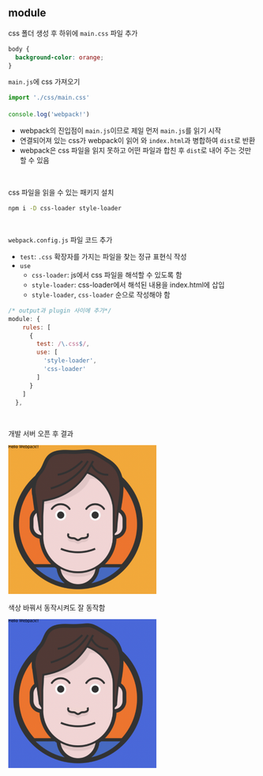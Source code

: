 ## module

css 폴더 생성 후 하위에 `main.css` 파일 추가

```css
body {
  background-color: orange;
}
```

`main.js`에 css 가져오기

```jsx
import './css/main.css'

console.log('webpack!')
```

- webpack의 진입점이 `main.js`이므로 제일 먼저 `main.js`를 읽기 시작
- 연결되어져 있는 css가 webpack이 읽어 와 `index.html`과 병합하여 `dist`로 반환
- webpack은 css 파일을 읽지 못하고 어떤 파일과 합친 후 `dist`로 내어 주는 것만 할 수 있음

<br/>

css 파일을 읽을 수 있는 패키지 설치

```bash
npm i -D css-loader style-loader
```

<br/>

`webpack.config.js` 파일 코드 추가

- `test`: `.css` 확장자를 가지는 파일을 찾는 정규 표현식 작성
- `use`
    - `css-loader`: js에서 css 파일을 해석할 수 있도록 함
    - `style-loader`: css-loader에서 해석된 내용을 index.html에 삽입
    - `style-loader`, `css-loader` 순으로 작성해야 함

```jsx
/* output과 plugin 사이에 추가*/
module: {
    rules: [
      {
        test: /\.css$/,
        use: [
          'style-loader',
          'css-loader'
        ]
      }
    ]
  },
```

<br/>

개발 서버 오픈 후 결과

<img src="../images/2-5.png" width="300px" />

<br/>

색상 바꿔서 동작시켜도 잘 동작함

<img src="../images/2-6.png" width="300px" />
